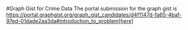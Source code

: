 #Graph Gist for Crime Data
The portal submission for the graph gist is https://portal.graphgist.org/graph_gist_candidates/d4f1147d-fa65-4baf-97ed-01dade2aa3da#introduction_to_problem[here]
